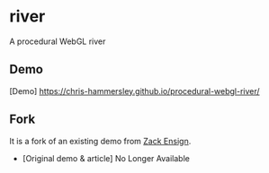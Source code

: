 # river
A procedural WebGL river

## Demo
[Demo] https://chris-hammersley.github.io/procedural-webgl-river/

## Fork

It is a fork of an existing demo from [Zack Ensign](http://www.zen-sign.com/).

- [Original demo & article] No Longer Available
